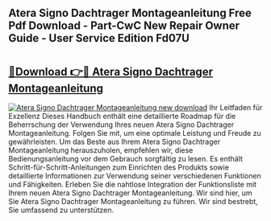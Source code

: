## Atera Signo Dachtrager Montageanleitung Free Pdf Download - Part-CwC New Repair Owner Guide - User Service Edition Fd07U

# <h2><a href="http://df7x6m.blite.top/?on=Atera+Signo+Dachtrager+Montageanleitung">🔗Download 👉🔴 Atera Signo Dachtrager Montageanleitung</a></h2>

[![Atera Signo Dachtrager Montageanleitung new download](https://i.imgur.com/lujVjoI.png)](http://df7x6m.blite.top/?on=Atera+Signo+Dachtrager+Montageanleitung)
Ihr Leitfaden für Exzellenz Dieses Handbuch enthält eine detaillierte Roadmap für die Beherrschung der Verwendung Ihres neuen Atera Signo Dachtrager Montageanleitung. Folgen Sie mit, um eine optimale Leistung und Freude zu gewährleisten. Um das Beste aus Ihrem Atera Signo Dachtrager Montageanleitung herauszuholen, empfehlen wir, diese Bedienungsanleitung vor dem Gebrauch sorgfältig zu lesen. Es enthält Schritt-für-Schritt-Anleitungen zum Einrichten des Produkts sowie detaillierte Informationen zur Verwendung seiner verschiedenen Funktionen und Fähigkeiten. Erleben Sie die nahtlose Integration der Funktionsliste mit Ihrem neuen Atera Signo Dachtrager Montageanleitung. Wir sind hier, um Sie Atera Signo Dachtrager Montageanleitung zu führen. Wir sind bestrebt, Sie umfassend zu unterstützen.
